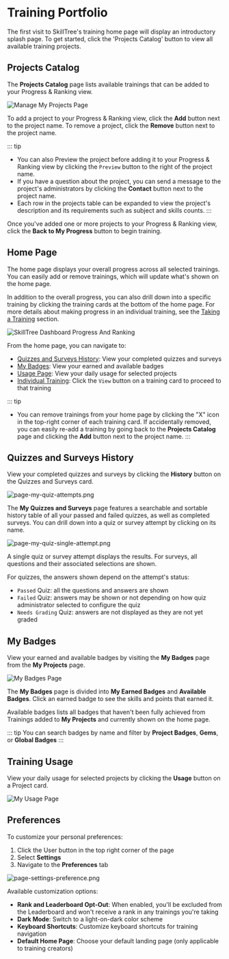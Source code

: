 # Training Portfolio

The first visit to SkillTree's training home page will display an introductory splash page. 
To get started, click the 'Projects Catalog' button to view all available training projects.

## Projects Catalog
The **Projects Catalog** page lists available trainings that can be added to your Progress & Ranking view.

![Manage My Projects Page](../screenshots/progress-and-ranking/page-progress-and-rankings-manage-my-projects.png)

To add a project to your Progress & Ranking view, click the **Add** button next to the project name. 
To remove a project, click the **Remove** button next to the project name.

::: tip
- You can also Preview the project before adding it to your Progress & Ranking view by clicking the ``Preview`` button to the right of the project name. 
- If you have a question about the project, you can send a message to the project's administrators by clicking the **Contact** button next to the project name.
- Each row in the projects table can be expanded to view the project's description and its requirements such as subject and skills counts.
:::
 
Once you've added one or more projects to your Progress & Ranking view, click the **Back to My Progress** button to begin training.

## Home Page

The home page displays your overall progress across all selected trainings. 
You can easily add or remove trainings, which will update what's shown on the home page.

In addition to the overall progress, you can also drill down into a specific training by clicking the training cards at the bottom of the home page.
For more details about making progress in an individual training, see the [Taking a Training](/training-participation/take-training.html) section.

![SkillTree Dashboard Progress And Ranking](../screenshots/progress-and-ranking/page-progress-and-rankings.png)

From the home page, you can navigate to:
- [Quizzes and Surveys History](/training-participation/training-portfolio.html#quizzes-and-surveys-history): View your completed quizzes and surveys
- [My Badges](/training-participation/training-portfolio.html#my-badges): View your earned and available badges
- [Usage Page](/training-participation/training-portfolio.html#training-usage): View your daily usage for selected projects
- [Individual Training](/training-participation/take-training.html): Click the `View` button on a training card to proceed to that training

::: tip
- You can remove trainings from your home page by clicking the "X" icon in the top-right corner of each training card.
If accidentally removed, you can easily re-add a training by going back to the **Projects Catalog** page and clicking the **Add** button next to the project name.
:::

## Quizzes and Surveys History

View your completed quizzes and surveys by clicking the **History** button on the Quizzes and Surveys card.

![page-my-quiz-attempts.png](../screenshots/progress-and-ranking/page-my-quiz-attempts.png)

The **My Quizzes and Surveys** page features a searchable and sortable history table of all your passed and failed quizzes, as well as completed surveys.
You can drill down into a quiz or survey attempt by clicking on its name.

![page-my-quiz-single-attempt.png](../screenshots/progress-and-ranking/page-my-quiz-single-attempt.png)

A single quiz or survey attempt displays the results. For surveys, all questions and their associated selections are shown.

For quizzes, the answers shown depend on the attempt's status:
- `Passed` Quiz: all the questions and answers are shown
- `Failed` Quiz: answers may be shown or not depending on how quiz administrator selected to configure the quiz
- `Needs Grading` Quiz: answers are not displayed as they are not yet graded

## My Badges

View your earned and available badges by visiting the **My Badges** page from the **My Projects** page.

![My Badges Page](../screenshots/progress-and-ranking/page-progress-and-rankings-badges.png)

The **My Badges** page is divided into **My Earned Badges** and **Available Badges**.
Click an earned badge to see the skills and points that earned it.

Available badges lists all badges that haven't been fully achieved from Trainings added to **My Projects** and currently shown on the home page.

::: tip
You can search badges by name and filter by **Project Badges**, **Gems**, or **Global Badges**
:::


## Training Usage

View your daily usage for selected projects by clicking the **Usage** button on a Project card.

![My Usage Page](../screenshots/progress-and-ranking/page-progress-and-rankings-view-my-usage.png)

## Preferences

To customize your personal preferences:

1. Click the User button in the top right corner of the page
2. Select **Settings**
3. Navigate to the **Preferences** tab

![page-settings-preference.png](../screenshots/admin/page-settings-preference.png)

Available customization options:

- **Rank and Leaderboard Opt-Out**: When enabled, you'll be excluded from the Leaderboard and won't receive a rank in any trainings you're taking
- **Dark Mode**: Switch to a light-on-dark color scheme
- **Keyboard Shortcuts**: Customize keyboard shortcuts for training navigation
- **Default Home Page**: Choose your default landing page (only applicable to training creators)